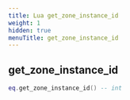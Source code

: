 ```yaml
---
title: Lua get_zone_instance_id
weight: 1
hidden: true
menuTitle: get_zone_instance_id
---
```

## get_zone_instance_id
```lua
eq.get_zone_instance_id() -- int
```